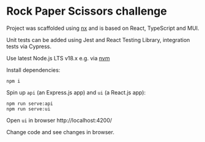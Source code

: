 # Rock Paper Scissors challenge

Project was scaffolded using [nx](https://nx.dev/) and is based on React, TypeScript and MUI.

Unit tests can be added using Jest and React Testing Library, integration tests via Cypress.

Use latest Node.js LTS v18.x e.g. via [nvm](https://github.com/nvm-sh/nvm)

Install dependencies:

```shell
npm i
```

Spin up `api` (an Express.js app) and `ui` (a React.js app):

```shell
npm run serve:api
npm run serve:ui
```

Open `ui` in browser http://localhost:4200/

Change code and see changes in browser.
